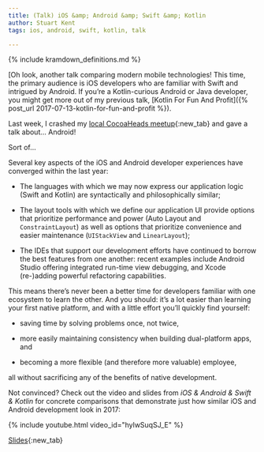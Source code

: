 ```yaml
---
title: (Talk) iOS &amp; Android &amp; Swift &amp; Kotlin
author: Stuart Kent
tags: ios, android, swift, kotlin, talk

---
```


{% include kramdown_definitions.md %}

[Oh look, another talk comparing modern mobile technologies! This time, the primary audience is iOS developers who are familiar with Swift and intrigued by Android. If you’re a Kotlin-curious Android or Java developer, you might get more out of my previous talk, [Kotlin For Fun And Profit]({% post_url 2017-07-13-kotlin-for-fun-and-profit %}).

Last week, I crashed my [local CocoaHeads meetup](https://www.meetup.com/MotorCityCocoaHeads/){:new_tab} and gave a talk about... Android!

Sort of...

<!--more-->

Several key aspects of the iOS and Android developer experiences have converged within the last year:

- The languages with which we may now express our application logic (Swift and Kotlin) are syntactically and philosophically similar;

- The layout tools with which we define our application UI provide options that prioritize performance and power (Auto Layout and `ConstraintLayout`) as well as options that prioritize convenience and easier maintenance (`UIStackView` and `LinearLayout`);

- The IDEs that support our development efforts have continued to borrow the best features from one another: recent examples include Android Studio offering integrated run-time view debugging, and Xcode (re-)adding powerful refactoring capabilities.

This means there’s never been a better time for developers familiar with one ecosystem to learn the other. And you should: it’s a lot easier than learning your first native platform, and with a little effort you’ll quickly find yourself:

- saving time by solving problems once, not twice,

- more easily maintaining consistency when building dual-platform apps, and

- becoming a more flexible (and therefore more valuable) employee,

all without sacrificing any of the benefits of native development.

Not convinced? Check out the video and slides from _iOS &amp; Android &amp; Swift &amp; Kotlin_ for concrete comparisons that demonstrate just how similar iOS and Android development look in 2017:

{% include youtube.html video_id="hylwSuqSJ_E" %}

[Slides](https://speakerdeck.com/stkent/ios-and-android-and-swift-and-kotlin-video){:new_tab}
